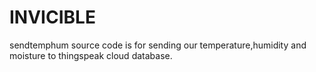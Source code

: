 # INVICIBLE
sendtemphum source code is for sending our temperature,humidity and moisture to thingspeak cloud database.
